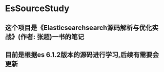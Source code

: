 # EsSourceStudy
## 这个项目是《Elasticsearchsearch源码解析与优化实战》(作者: 张超)一书的笔记
## 目前是根据es 6.1.2版本的源码进行学习,后续有需要会更新
